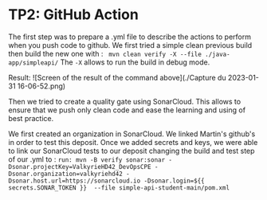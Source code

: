 # TP2: GitHub Action

The first step was to prepare a .yml file to describe the actions to perform when you push code to github.
We first tried a simple clean previous build then build the new one with :
` mvn clean verify -X --file ./java-app/simpleapi/` 
The `-X` allows to run the build in debug mode.

Result:
![Screen of the result of the command above](./Capture du 2023-01-31 16-06-52.png)

Then we tried to create a quality gate using SonarCloud.
This allows to ensure that we push only clean code and ease the learning and using of best practice.

We first created an organization in SonarCloud.
We linked Martin's github's in order to test this deposit.
Once we added secrets and keys, we were able to link our SonarCloud tests to our deposit changing the build and test step of our .yml to :
`run: mvn -B verify sonar:sonar -Dsonar.projectKey=ValkyrieHD42_DevOpsCPE -Dsonar.organization=valkyriehd42 -Dsonar.host.url=https://sonarcloud.io -Dsonar.login=${{ secrets.SONAR_TOKEN }}  --file simple-api-student-main/pom.xml`

